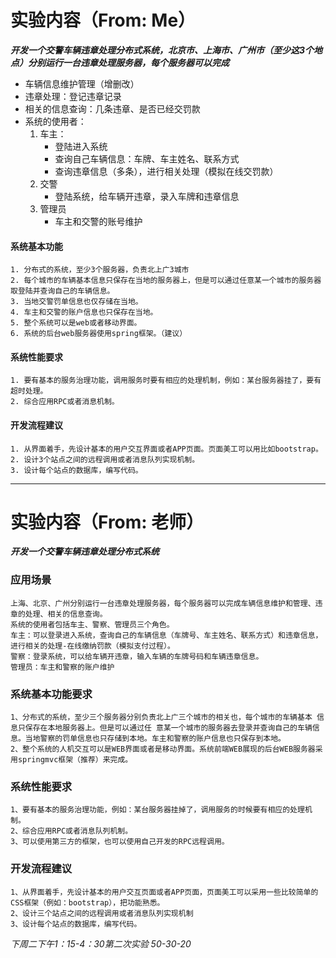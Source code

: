 # 实验内容（From: Me）***开发一个交警车辆违章处理分布式系统，北京市、上海市、广州市（至少这3个地点）分别运行一台违章处理服务器，每个服务器可以完成***- 车辆信息维护管理（增删改）	- 违章处理：登记违章记录	- 相关的信息查询：几条违章、是否已经交罚款	- 系统的使用者：    1. 车主：        - 登陆进入系统        - 查询自己车辆信息：车牌、车主姓名、联系方式        - 查询违章信息（多条），进行相关处理（模拟在线交罚款）    2. 交警        - 登陆系统，给车辆开违章，录入车牌和违章信息    3. 管理员        - 车主和交警的账号维护        #### 系统基本功能    1. 分布式的系统，至少3个服务器，负责北上广3城市    2. 每个城市的车辆基本信息只保存在当地的服务器上，但是可以通过任意某一个城市的服务器取登陆并查询自己的车辆信息。    3. 当地交警罚单信息也仅存储在当地。    4. 车主和交警的账户信息也只保存在当地。    5. 整个系统可以是web或者移动界面。    6. 系统的后台web服务器使用spring框架。（建议）#### 系统性能要求    1. 要有基本的服务治理功能，调用服务时要有相应的处理机制，例如：某台服务器挂了，要有超时处理。    2. 综合应用RPC或者消息机制。#### 开发流程建议    1. 从界面着手，先设计基本的用户交互界面或者APP页面。页面美工可以用比如bootstrap。    2. 设计3个站点之间的远程调用或者消息队列实现机制。    3. 设计每个站点的数据库，编写代码。---# 实验内容（From: 老师）***开发一个交警车辆违章处理分布式系统***###  应用场景    上海、北京、广州分别运行一台违章处理服务器，每个服务器可以完成车辆信息维护和管理、违章的处理、相关的信息查询。    系统的使用者包括车主、警察、管理员三个角色。    车主：可以登录进入系统，查询自己的车辆信息（车牌号、车主姓名、联系方式）和违章信息，进行相关的处理-在线缴纳罚款（模拟支付过程）。    警察：登录系统，可以给车辆开违章，输入车辆的车牌号码和车辆违章信息。    管理员：车主和警察的账户维护### 系统基本功能要求    1、分布式的系统，至少三个服务器分别负责北上广三个城市的相关也，每个城市的车辆基本 信息只保存在本地服务器上。但是可以通过任 意某一个城市的服务器去登录并查询自己的车辆信息。当地警察的罚单信息也只存储到本地。车主和警察的账户信息也只保存到本地。    2、整个系统的人机交互可以是WEB界面或者是移动界面。系统前端WEB展现的后台WEB服务器采用springmvc框架（推荐）来完成。### 系统性能要求    1、要有基本的服务治理功能，例如：某台服务器挂掉了，调用服务的时候要有相应的处理机制。    2、综合应用RPC或者消息队列机制。    3、可以使用第三方的框架，也可以使用自己开发的RPC远程调用。### 开发流程建议    1、从界面着手，先设计基本的用户交互页面或者APP页面，页面美工可以采用一些比较简单的CSS框架（例如：bootstrap），把功能熟悉。    2、设计三个站点之间的远程调用或者消息队列实现机制    3、设计每个站点的数据库，编写代码。*下周二下午1：15-4：30第二次实验**50-30-20*